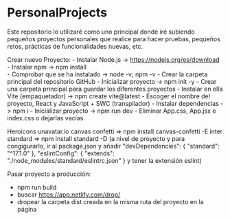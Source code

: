 # PersonalProjects

Este repositorio lo utilizaré como uno principal donde iré subiendo pequeños proyectos personales que realice para hacer pruebas, pequeños retos, prácticas de funcionalidades nuevas, etc.

Crear nuevo Proyecto:
    - Instalar Node.js -> https://nodejs.org/es/download
    - Instalar npm -> npm install   
    - Comprobar que se ha instalado -> node -v; npm -v
    - Crear la carpeta principal del repositorio GitHub
    - Inicializar proyecto -> npm init -y
    - Crear una carpeta principal para guardar los diferentes proyectos
    - Instalar en ella Vite (empaquetador) -> npm create vite@latest
    - Escoger el nombre del proyecto, React y JavaScript + SWC (transpilador)
    - Instalar dependencias -> npm i
    - Inicializar proyecto -> npm run dev
    - Eliminar App.css, App.jsx e index.css o dejarlas vacías

Heroicons
unavatar.io
canvas confetti => npm install canvas-confetti -E
inter standard => npm install standard -D (a nivel de proyecto y para congigurarlo, ir al package.json y añadir "devDependencies": {
    "standard": "^17.1.0"
  },
  "eslintConfig": {
    "extends": "./node_modules/standard/eslintrc.json"
  } y tener la extensión eslint)

Pasar proyecto a producción:
  - npm run build
  - buscar https://app.netlify.com/drop/
  - dropear la carpeta dist creada en la misma ruta del proyecto en la página